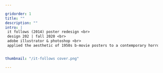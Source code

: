 ```yaml
---

gridorder: 1
title: ""
description: ""
intro: |
 it follows (2014) poster redesign <br>
 design 202 | fall 2020 <br>
 adobe illustrator & photoshop <br>
 applied the aesthetic of 1950s b-movie posters to a contemporary horror film set in an ambiguous time period


thumbnail: "/it-follows cover.png"

---
```


